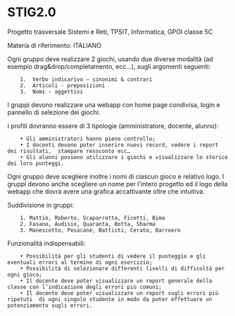 # STIG2.0
Progetto trasversale Sistemi e Reti, TPSIT, Informatica, GPOI classe 5C

Materia di riferimento: ITALIANO

Ogni gruppo deve realizzare 2 giochi, usando due diverse modalità 
(ad esempio drag&drop/completamento, ecc...), sugli argomenti seguenti:
        
        1.  Verbo indicarivo – sinonimi & contrari
        2.  Articoli - preposizioni
        3.  Nomi - aggettivi

I gruppi devono realizzare una webapp con home page condivisa, login e pannello di selezione dei giochi.

I profili dovranno essere di 3 tipologie (amministratore, docente, alunno):

        • Gli amministratori hanno pieno controllo;
        • I docenti devono poter inserire nuovi record, vedere i report dei risultati,  stampare resoconto ecc…
        • Gli alunni possono utilizzare i giochi e visualizzare lo storico dei loro punteggi.

Ogni gruppo deve scegliere inoltre i nomi di ciascun gioco e relativo logo.
I gruppi devono anche scegliere un nome per l'intero progetto ed il logo della webapp che dovrà avere una grafica accattivante oltre che intuitiva.

Suddivisione in gruppi:

        1. Mattio, Roberto, Scaparrotta, Ficetti, Bima
        2. Fasano, Audisio, Quaranta, Botta, Sharma
        3. Manescotto, Pesacane, Battisti, Cerato, Barroero

Funzionalità indispensabili:

        • Possibilità per gli studenti di vedere il punteggio e gli eventuali errori al termine di ogni esercizio;
        • Possibilità di selezionare differenti livelli di difficoltà per ogni gioco;
        • Il docente deve poter visualizzare un report generale della classe con l’indicazione degli errori più comuni;
        • Il docente deve poter visualizzare un report sugli errori più ripetuti  di ogni singolo studente in modo da poter effettuare un potenziamento sugli errori. 
